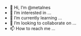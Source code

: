 - 👋 Hi, I’m @metalnes
- 👀 I’m interested in ...
- 🌱 I’m currently learning ...
- 💞️ I’m looking to collaborate on ...
- 📫 How to reach me ...

<!---
metalnes/metalnes is a ✨ special ✨ repository because its `README.md` (this file) appears on your GitHub profile.
You can click the Preview link to take a look at your changes.
--->
